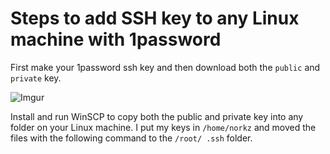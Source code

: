 # Steps to add SSH key to any Linux machine with 1password

First make your 1password ssh key and then download both the `public` and `private` key.

![Imgur](https://i.imgur.com/SWjr1OW.png)

Install and run WinSCP to copy both the public and private key into any folder on your Linux machine. I put my keys in `/home/norkz` and moved the files with the following command to the `/root/ .ssh` folder.

